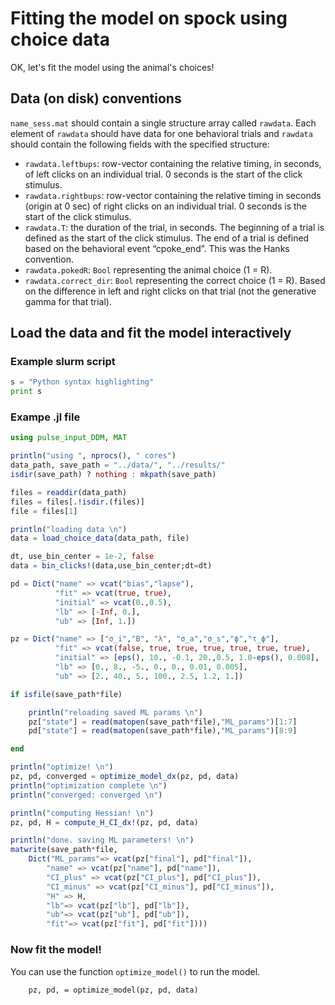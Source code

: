 # Fitting the model on spock using choice data

OK, let's fit the model using the animal's choices!

## Data (on disk) conventions

`name_sess.mat` should contain a single structure array called `rawdata`. Each element of `rawdata` should have data for one behavioral trials and `rawdata` should contain the following fields with the specified structure:

- `rawdata.leftbups`: row-vector containing the relative timing, in seconds, of left clicks on an individual trial. 0 seconds is the start of the click stimulus.
- `rawdata.rightbups`: row-vector containing the relative timing in seconds (origin at 0 sec) of right clicks on an individual trial. 0 seconds is the start of the click stimulus. 
- `rawdata.T`: the duration of the trial, in seconds. The beginning of a trial is defined as the start of the click stimulus. The end of a trial is defined based on the behavioral event “cpoke_end”. This was the Hanks convention.
- `rawdata.pokedR`: `Bool` representing the animal choice (1 = R).
- `rawdata.correct_dir`: `Bool` representing the correct choice (1 = R). Based on the difference in left and right clicks on that trial (not the generative gamma for that trial).

## Load the data and fit the model interactively


### Example slurm script

```python
s = "Python syntax highlighting"
print s
```

### Exampe .jl file

```julia
using pulse_input_DDM, MAT

println("using ", nprocs(), " cores")
data_path, save_path = "../data/", "../results/"
isdir(save_path) ? nothing : mkpath(save_path)

files = readdir(data_path)
files = files[.!isdir.(files)]
file = files[1]

println("loading data \n")
data = load_choice_data(data_path, file)

dt, use_bin_center = 1e-2, false
data = bin_clicks!(data,use_bin_center;dt=dt)

pd = Dict("name" => vcat("bias","lapse"),
          "fit" => vcat(true, true),
          "initial" => vcat(0.,0.5),
          "lb" => [-Inf, 0.],
          "ub" => [Inf, 1.])

pz = Dict("name" => ["σ_i","B", "λ", "σ_a","σ_s","ϕ","τ_ϕ"],
          "fit" => vcat(false, true, true, true, true, true, true),
          "initial" => [eps(), 10., -0.1, 20.,0.5, 1.0-eps(), 0.008],
          "lb" => [0., 8., -5., 0., 0., 0.01, 0.005],
          "ub" => [2., 40., 5., 100., 2.5, 1.2, 1.])

if isfile(save_path*file)

    println("reloading saved ML params \n")
    pz["state"] = read(matopen(save_path*file),"ML_params")[1:7]
    pd["state"] = read(matopen(save_path*file),"ML_params")[8:9]

end

println("optimize! \n")
pz, pd, converged = optimize_model_dx(pz, pd, data)
println("optimization complete \n")
println("converged: converged \n")

println("computing Hessian! \n")
pz, pd, H = compute_H_CI_dx!(pz, pd, data)

println("done. saving ML parameters! \n")
matwrite(save_path*file,
    Dict("ML_params"=> vcat(pz["final"], pd["final"]),
        "name" => vcat(pz["name"], pd["name"]),
        "CI_plus" => vcat(pz["CI_plus"], pd["CI_plus"]),
        "CI_minus" => vcat(pz["CI_minus"], pd["CI_minus"]),
        "H" => H,
        "lb"=> vcat(pz["lb"], pd["lb"]),
        "ub"=> vcat(pz["ub"], pd["ub"]),
        "fit"=> vcat(pz["fit"], pd["fit"])))
```

### Now fit the model!

You can use the function `optimize_model()` to run the model.

```
    pz, pd, = optimize_model(pz, pd, data)

```

 


